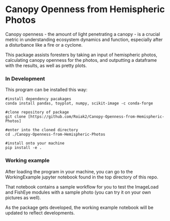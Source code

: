 # Canopy Openness from Hemispheric Photos

Canopy openness - the amount of light penetrating a canopy - is a crucial metric in understanding ecosystem dynamics and function, especially after a disturbance like a fire or a cyclone.

This package assists foresters by taking an input of hemispheric photos, calculating canopy openness for the photos, and outputting a dataframe with the results, as well as pretty plots.

### In Development

This program can be installed this way:

```
#install dependency pacakages
conda install pandas, toyplot, numpy, scikit-image -c conda-forge 

#clone repository of package
git clone [https://github.com/Roiak2/Canopy-Openness-from-Hemispheric-Photos]

#enter into the cloned directory
cd ./Canopy-Openness-from-Hemispheric-Photos

#install onto your machine
pip install -e .
```

### Working example

After loading the program in your machine, you can go to the WorkingExample jupyter notebook found in the top directory of this repo.

That notebook contains a sample workflow for you to test the ImageLoad and FishEye modules with a sample photo (you can try it on your own pictures as well).

As the package gets developed, the working example notebook will be updated to reflect developments.

